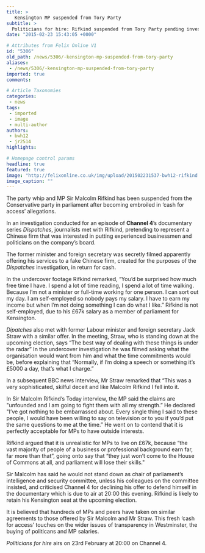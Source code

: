 ```yaml
---
title: >
   Kensington MP suspended from Tory Party
subtitle: >
  Politicians for hire: Rifkind suspended from Tory Party pending investigation into ‘cash for access’ scandal.
date: "2015-02-23 15:43:05 +0000"

# Attributes from Felix Online V1
id: "5306"
old_path: /news/5306/-kensington-mp-suspended-from-tory-party
aliases:
 - /news/5306/-kensington-mp-suspended-from-tory-party
imported: true
comments:

# Article Taxonomies
categories:
 - news
tags:
 - imported
 - image
 - multi-author
authors:
 - bwh12
 - jr2514
highlights:

# Homepage control params
headline: true
featured: true
image: "http://felixonline.co.uk/img/upload/201502231537-bwh12-rifkind.jpg"
image_caption: ""
---
```


The party whip and MP Sir Malcolm Rifkind has been suspended from the Conservative party in parliament after becoming embroiled in ‘cash for access’ allegations.

In an investigation conducted for an episode of __Channel 4__’s documentary series _Dispatches_, journalists met with Rifkind, pretending to represent a Chinese firm that was interested in putting experienced businessmen and politicians on the company’s board.

The former minister and foreign secretary was secretly filmed apparently offering his services to a fake Chinese firm, created for the purposes of the _Dispatches_ investigation, in return for cash.

In the undercover footage Rifkind remarked, “You’d be surprised how much free time I have. I spend a lot of time reading, I spend a lot of time walking. Because I’m not a minister or full-time working for one person. I can sort out my day. I am self-employed so nobody pays my salary. I have to earn my income but when I’m not doing something I can do what I like.” Rifkind is not self-employed, due to his £67k salary as a member of parliament for Kensington.

_Dipatches_ also met with former Labour minister and foreign secretary Jack Straw with a similar offer. In the meeting, Straw, who is standing down at the upcoming election, says “The best way of dealing with these things is under the radar” In the undercover investigation he was filmed asking what the organisation would want from him and what the time commitments would be, before explaining that “Normally, if I’m doing a speech or something it’s £5000 a day, that’s what I charge.”

In a subsequent BBC news interview, Mr Straw remarked that “This was a very sophisticated, skilful deceit and like Malcolm Rifkind I fell into it.

In Sir Malcolm Rifkind’s Today interview, the MP said the claims are "unfounded and I am going to fight them with all my strength.” He declared "I’ve got nothing to be embarrassed about. Every single thing I said to these people, I would have been willing to say on television or to you if you’d put the same questions to me at the time.” He went on to contend that it is perfectly acceptable for MPs to have outside interests.

Rifkind argued that it is unrealistic for MPs to live on £67k, because “the vast majority of people of a business or professional background earn far, far more than that”, going onto say that “they just won’t come to the House of Commons at all, and parliament will lose their skills."

Sir Malcolm has said he would not stand down as chair of parliament’s intelligence and security committee, unless his colleagues on the committee insisted, and criticised Channel 4 for declining his offer to defend himself in the documentary which is due to air at 20:00 this evening. Rifkind is likely to retain his Kensington seat at the upcoming election.

It is believed that hundreds of MPs and peers have taken on similar agreements to those offered by Sir Malcolm and Mr Straw. This fresh ‘cash for access’ touches on the wider issues of transparency in Westminster, the buying of politicans and MP salaries.

_Politicians for hire_ airs on 23rd February at 20:00 on Channel 4.
